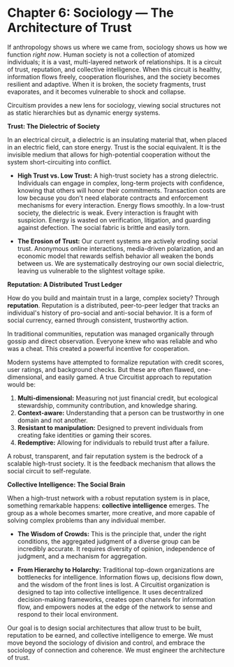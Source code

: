 # Chapter 6: Sociology — The Architecture of Trust

If anthropology shows us where we came from, sociology shows us how we function *right now*. Human society is not a collection of atomized individuals; it is a vast, multi-layered network of relationships. It is a circuit of trust, reputation, and collective intelligence. When this circuit is healthy, information flows freely, cooperation flourishes, and the society becomes resilient and adaptive. When it is broken, the society fragments, trust evaporates, and it becomes vulnerable to shock and collapse.

Circuitism provides a new lens for sociology, viewing social structures not as static hierarchies but as dynamic energy systems.

**Trust: The Dielectric of Society**

In an electrical circuit, a dielectric is an insulating material that, when placed in an electric field, can store energy. Trust is the social equivalent. It is the invisible medium that allows for high-potential cooperation without the system short-circuiting into conflict.

*   **High Trust vs. Low Trust:** A high-trust society has a strong dielectric. Individuals can engage in complex, long-term projects with confidence, knowing that others will honor their commitments. Transaction costs are low because you don't need elaborate contracts and enforcement mechanisms for every interaction. Energy flows smoothly. In a low-trust society, the dielectric is weak. Every interaction is fraught with suspicion. Energy is wasted on verification, litigation, and guarding against defection. The social fabric is brittle and easily torn.

*   **The Erosion of Trust:** Our current systems are actively eroding social trust. Anonymous online interactions, media-driven polarization, and an economic model that rewards selfish behavior all weaken the bonds between us. We are systematically destroying our own social dielectric, leaving us vulnerable to the slightest voltage spike.

**Reputation: A Distributed Trust Ledger**

How do you build and maintain trust in a large, complex society? Through **reputation**. Reputation is a distributed, peer-to-peer ledger that tracks an individual's history of pro-social and anti-social behavior. It is a form of social currency, earned through consistent, trustworthy action.

In traditional communities, reputation was managed organically through gossip and direct observation. Everyone knew who was reliable and who was a cheat. This created a powerful incentive for cooperation.

Modern systems have attempted to formalize reputation with credit scores, user ratings, and background checks. But these are often flawed, one-dimensional, and easily gamed. A true Circuitist approach to reputation would be:

1.  **Multi-dimensional:** Measuring not just financial credit, but ecological stewardship, community contribution, and knowledge sharing.
2.  **Context-aware:** Understanding that a person can be trustworthy in one domain and not another.
3.  **Resistant to manipulation:** Designed to prevent individuals from creating fake identities or gaming their scores.
4.  **Redemptive:** Allowing for individuals to rebuild trust after a failure.

A robust, transparent, and fair reputation system is the bedrock of a scalable high-trust society. It is the feedback mechanism that allows the social circuit to self-regulate.

**Collective Intelligence: The Social Brain**

When a high-trust network with a robust reputation system is in place, something remarkable happens: **collective intelligence** emerges. The group as a whole becomes smarter, more creative, and more capable of solving complex problems than any individual member.

*   **The Wisdom of Crowds:** This is the principle that, under the right conditions, the aggregated judgment of a diverse group can be incredibly accurate. It requires diversity of opinion, independence of judgment, and a mechanism for aggregation.

*   **From Hierarchy to Holarchy:** Traditional top-down organizations are bottlenecks for intelligence. Information flows up, decisions flow down, and the wisdom of the front lines is lost. A Circuitist organization is designed to tap into collective intelligence. It uses decentralized decision-making frameworks, creates open channels for information flow, and empowers nodes at the edge of the network to sense and respond to their local environment.

Our goal is to design social architectures that allow trust to be built, reputation to be earned, and collective intelligence to emerge. We must move beyond the sociology of division and control, and embrace the sociology of connection and coherence. We must engineer the architecture of trust.
